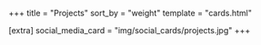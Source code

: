 +++
title = "Projects"
sort_by = "weight"
template = "cards.html"

[extra]
social_media_card = "img/social_cards/projects.jpg"
+++
